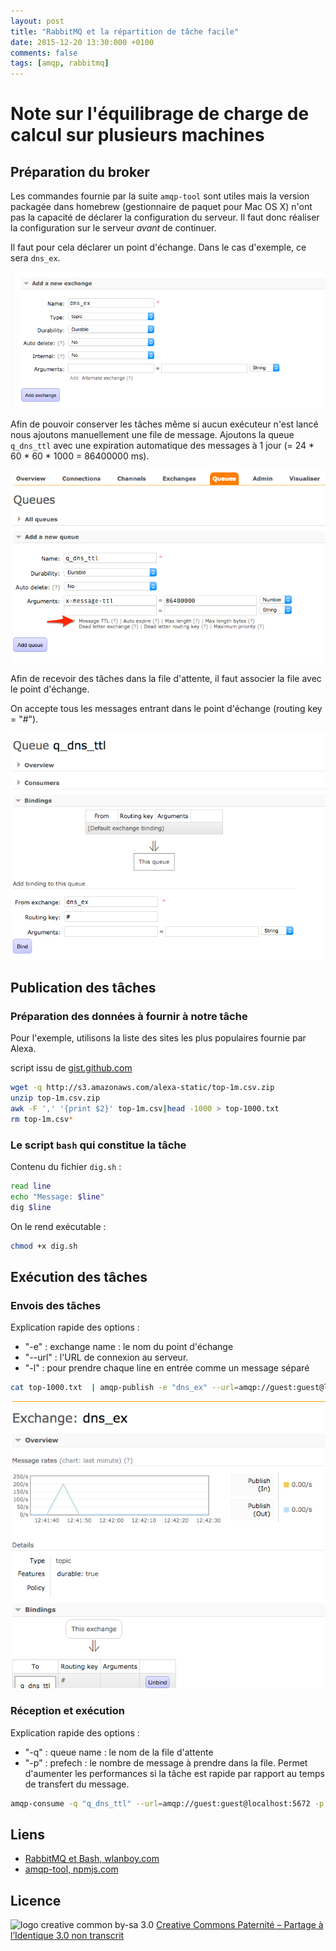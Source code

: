 ```yaml
---
layout: post
title: "RabbitMQ et la répartition de tâche facile"
date: 2015-12-20 13:30:000 +0100
comments: false
tags: [amqp, rabbitmq]
---
```


# Note sur l'équilibrage de charge de calcul sur plusieurs machines

## Préparation du broker

Les commandes fournie par la suite `amqp-tool` sont utiles mais la version packagée dans homebrew (gestionnaire de paquet pour Mac OS X) n'ont pas la capacité de déclarer la configuration du serveur.
Il faut donc réaliser la configuration sur le serveur *avant* de continuer.

Il faut pour cela déclarer un point d'échange.
Dans le cas d'exemple, ce sera `dns_ex`.

![](/assets/files/2015/12/dns_ex.png)

Afin de pouvoir conserver les tâches même si aucun exécuteur n'est lancé nous ajoutons manuellement une file de message.
Ajoutons la queue `q_dns_ttl` avec une expiration automatique des messages à 1 jour (= 24 * 60 * 60 * 1000 = 86400000 ms).

![](/assets/files/2015/12/q_dns_ttl.png)

Afin de recevoir des tâches dans la file d'attente, il faut associer la file avec le point d'échange.

On accepte tous les messages entrant dans le point d'échange (routing key = "#").

![](/assets/files/2015/12/q_dns_ttl-binding.png)
 

## Publication des tâches

### Préparation des données à fournir à notre tâche

Pour l'exemple, utilisons la liste des sites les plus populaires fournie par Alexa.

script issu de [gist.github.com](https://gist.github.com/evilpacket/3628941)

```bash
wget -q http://s3.amazonaws.com/alexa-static/top-1m.csv.zip
unzip top-1m.csv.zip
awk -F ',' '{print $2}' top-1m.csv|head -1000 > top-1000.txt
rm top-1m.csv*
```

### Le script `bash` qui constitue la tâche

Contenu du fichier `dig.sh` :

```bash
read line
echo "Message: $line"
dig $line
```

On le rend exécutable :

```bash
chmod +x dig.sh
```

## Exécution des tâches

### Envois des tâches

Explication rapide des options :

* "-e" : exchange name : le nom du point d'échange
* "--url" : l'URL de connexion au serveur.
* "-l" : pour prendre chaque line en entrée comme un message séparé

```bash
cat top-1000.txt  | amqp-publish -e "dns_ex" --url=amqp://guest:guest@localhost:5672 -l
```

![](/assets/files/2015/12/envois.png)

### Réception et exécution

Explication rapide des options :

* "-q" : queue name : le nom de la file d'attente
* "-p" : prefech : le nombre de message à prendre dans la file. Permet d'aumenter les performances si la tâche est rapide par rapport au temps de transfert du message.

```bash
amqp-consume -q "q_dns_ttl" --url=amqp://guest:guest@localhost:5672 -p 1 ~/dig.sh
```

## Liens

* [RabbitMQ et Bash, wlanboy.com](http://www.wlanboy.com/tutorial/rabbitmq-bash)
* [amqp-tool, npmjs.com](https://www.npmjs.com/package/amqp-tool)

## Licence

![logo creative common by-sa 3.0](http://i.creativecommons.org/l/by-sa/3.0/88x31.png)
[Creative Commons Paternité – Partage à l’Identique 3.0 non transcrit](http://creativecommons.org/licenses/by-sa/3.0/)
